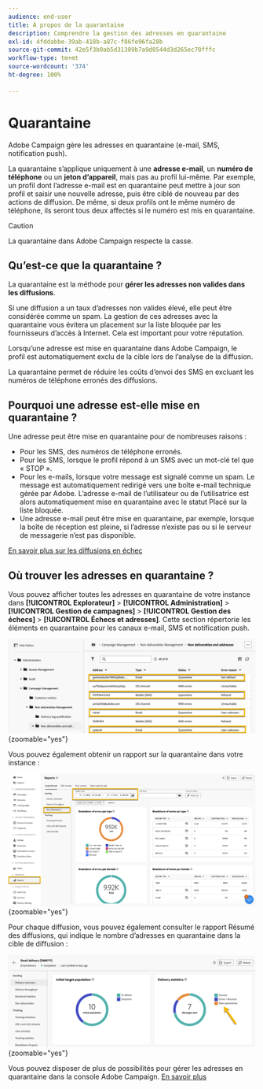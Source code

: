 ```yaml
---
audience: end-user
title: À propos de la quarantaine
description: Comprendre la gestion des adresses en quarantaine
exl-id: 4fddabbe-39ab-418b-a87c-f86fe96fa28b
source-git-commit: 42e5f3b0ab5d31389b7a9d0544d3d265ec70fffc
workflow-type: tm+mt
source-wordcount: '374'
ht-degree: 100%

---
```


# Quarantaine

Adobe Campaign gère les adresses en quarantaine (e-mail, SMS, notification push).

La quarantaine s’applique uniquement à une **adresse e-mail**, un **numéro de téléphone** ou un **jeton d’appareil**, mais pas au profil lui-même. Par exemple, un profil dont l’adresse e-mail est en quarantaine peut mettre à jour son profil et saisir une nouvelle adresse, puis être ciblé de nouveau par des actions de diffusion. De même, si deux profils ont le même numéro de téléphone, ils seront tous deux affectés si le numéro est mis en quarantaine.


>[!CAUTION]
>
>La quarantaine dans Adobe Campaign respecte la casse.

## Qu’est-ce que la quarantaine ?

La quarantaine est la méthode pour **gérer les adresses non valides dans les diffusions**.

Si une diffusion a un taux d’adresses non valides élevé, elle peut être considérée comme un spam. La gestion de ces adresses avec la quarantaine vous évitera un placement sur la liste bloquée par les fournisseurs d’accès à Internet. Cela est important pour votre réputation.

Lorsqu’une adresse est mise en quarantaine dans Adobe Campaign, le profil est automatiquement exclu de la cible lors de l’analyse de la diffusion.

La quarantaine permet de réduire les coûts d’envoi des SMS en excluant les numéros de téléphone erronés des diffusions.

## Pourquoi une adresse est-elle mise en quarantaine ?

Une adresse peut être mise en quarantaine pour de nombreuses raisons :

- Pour les SMS, des numéros de téléphone erronés.
- Pour les SMS, lorsque le profil répond à un SMS avec un mot-clé tel que « STOP ».
- Pour les e-mails, lorsque votre message est signalé comme un spam. Le message est automatiquement redirigé vers une boîte e-mail technique gérée par Adobe. L’adresse e-mail de l’utilisateur ou de l’utilisatrice est alors automatiquement mise en quarantaine avec le statut Placé sur la liste bloquée.
- Une adresse e-mail peut être mise en quarantaine, par exemple, lorsque la boîte de réception est pleine, si l’adresse n’existe pas ou si le serveur de messagerie n’est pas disponible.

[En savoir plus sur les diffusions en échec](https://experienceleague.adobe.com/fr/docs/campaign-classic/using/sending-messages/monitoring-deliveries/understanding-delivery-failures)

## Où trouver les adresses en quarantaine ?

Vous pouvez afficher toutes les adresses en quarantaine de votre instance dans **[!UICONTROL Explorateur]** > **[!UICONTROL Administration]** > **[!UICONTROL Gestion de campagnes]** > **[!UICONTROL Gestion des échecs]** > **[!UICONTROL Échecs et adresses]**. Cette section répertorie les éléments en quarantaine pour les canaux e-mail, SMS et notification push.

![](assets/quarantine_location.png){zoomable="yes"}

Vous pouvez également obtenir un rapport sur la quarantaine dans votre instance :

![](assets/quarantine_reports.png){zoomable="yes"}

Pour chaque diffusion, vous pouvez également consulter le rapport Résumé des diffusions, qui indique le nombre d’adresses en quarantaine dans la cible de diffusion :

![](assets/quarantine_delivery.png){zoomable="yes"}

Vous pouvez disposer de plus de possibilités pour gérer les adresses en quarantaine dans la console Adobe Campaign. [En savoir plus](https://experienceleague.adobe.com/fr/docs/campaign/campaign-v8/send/failures/quarantines#access-quarantined-addresses)
